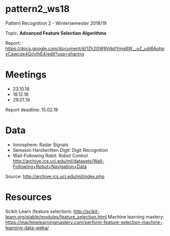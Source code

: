 # pattern2_ws18
Pattern Recognition 2 - Wintersemester 2018/19

Topic: <b>Advanced Feature Selection Algorithms</b>

Report: https://docs.google.com/document/d/1Zh20W9VdqIYmg8W__oZ_udi8AohpxCawcqx4QcyjhE4/edit?usp=sharing

# Meetings
- 23.10.18
- 18.12.18
- 29.01.19

Report deadline: 15.02.19

# Data
- Ionosphere: Radar Signals
- Semeion Handwritten Digit: Digit Recognition
- Wall-Following Robit: Robot Control http://archive.ics.uci.edu/ml/datasets/Wall-Following+Robot+Navigation+Data

Source: http://archive.ics.uci.edu/ml/index.php

# Resources
Scikit-Learn (feature selection): http://scikit-learn.org/stable/modules/feature_selection.html
Machine learning mastery: https://machinelearningmastery.com/perform-feature-selection-machine-learning-data-weka/
